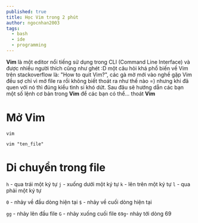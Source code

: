 ```yaml
---
published: true
title: Học Vim trong 2 phút
author: ngocnhan2003
tags:
  - bash
  - ide
  - programming
---
```

**Vim** là một editor nổi tiếng sử dụng trong CLI (Command Line Interface) và được nhiều người thích cũng như ghét :D một câu hỏi khá phổ biến về Vim trên stackoverflow là: "How to quit Vim?", các gà mờ mới vào nghề gặp Vim đều sợ chỉ vì mở file ra rồi không biết thoát ra như thế nào =) nhưng khi đã quen với nó thì đúng kiểu tình si khó dứt.
Sau đâu sẽ hướng dẫn các bạn một số lệnh cơ bản trong **Vim** để các bạn có thể... thoát **Vim**

# Mở Vim
```
vim
```
```
vim "ten_file"
```

# Di chuyển trong file
`h`  - qua trái một ký tự
`j`  - xuống dưới một ký tự
`k`  - lên trên một ký tự
`l`  - qua phải một ký tự

`0`  - nhảy về đầu dòng hiện tại
`$`  - nhảy về cuối dòng hiện tại

`gg` - nhảy lên đầu file
`G`  - nhảy xuống cuối file
`69g`- nhảy tới dòng 69
